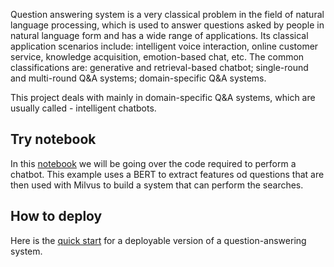 Question answering system is a very classical problem in the field of natural language processing, which is used to answer questions asked by people in natural language form and has a wide range of applications. Its classical application scenarios include: intelligent voice interaction, online customer service, knowledge acquisition, emotion-based chat, etc. The common classifications are: generative and retrieval-based chatbot; single-round and multi-round Q&A systems; domain-specific Q&A systems. 

This project deals with mainly in domain-specific Q&A systems, which are usually called - intelligent chatbots.

## Try notebook

In this [notebook](TUTORIAL.ipynb) we will be going over the code required to perform a chatbot. This example uses a BERT to extract features od questions that are then used with Milvus to build a system that can perform the searches. 

## How to deploy

Here is the [quick start](QUICK_START.md) for a deployable version of a question-answering system.

